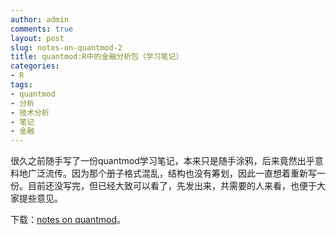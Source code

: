 ```yaml
---
author: admin
comments: true
layout: post
slug: notes-on-quantmod-2
title: quantmod:R中的金融分析包（学习笔记）
categories:
- R
tags:
- quantmod
- 分析
- 技术分析
- 笔记
- 金融
---
```


很久之前随手写了一份quantmod学习笔记，本来只是随手涂鸦，后来竟然出乎意料地广泛流传。因为那个册子格式混乱，结构也没有筹划，因此一直想着重新写一份。目前还没写完，但已经大致可以看了，先发出来，共需要的人来看，也便于大家提些意见。

下载：[notes on quantmod](http://yishuo.org/wp-content/uploads/2012/02/quantmod-R中的金融分析包.pdf)。
